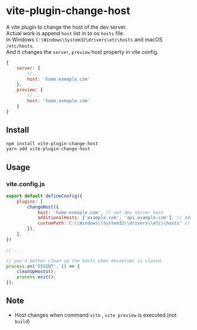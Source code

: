 # vite-plugin-change-host

A vite plugin to change the host of the dev server.   
Actual work is append `host` list in to os `hosts` file.   
In Windows `C:\Windows\System32\drivers\etc\hosts` and macOS `/etc/hosts`.   
And it changes the `server`, `preview` host property in vite config.   

```js
{
    server: {
        //...
        host: 'home.exmaple.com'
    },
    preview: {
        //...
        host: 'home.exmaple.com'
    }
}
```

## Install

```bash
npm install vite-plugin-change-host
yarn add vite-plugin-change-host
```

## Usage

### vite.config.js

```js
export default defineConfig({
    plugins: [
        changeHost({
            host: 'home.exmaple.com', // set dev server host
            additionalHosts: ['example.com', 'api.example.com'], // additional hosts
            customPath:'C:\\Windows\\System32\\drivers\\etc\\hosts' // if you use wsl in Windows, might be needed.
        }),
    ],
})

// ...

// you'd better clean up the hosts when devserver is closed
process.on('SIGINT', () => {
    cleanUpHosts();
    process.exit();
});
```

## Note

- Host changes when command `vite` , `vite preview` is executed.(not `build`)